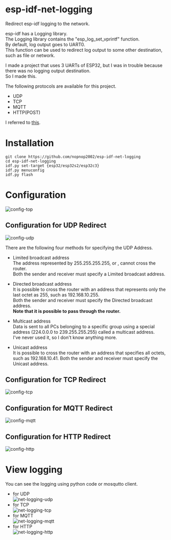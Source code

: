 # esp-idf-net-logging
Redirect esp-idf logging to the network.


esp-idf has a Logging library.   
The Logging library contains the "esp_log_set_vprintf" function.   
By default, log output goes to UART0.    
This function can be used to redirect log output to some other destination, such as file or network.    

I made a project that uses 3 UARTs of ESP32, but I was in trouble because there was no logging output destination.   
So I made this.   


The following protocols are available for this project.
- UDP   
- TCP   
- MQTT   
- HTTP(POST)   

I referred to [this](https://github.com/MalteJ/embedded-esp32-component-udp_logging).


# Installation
```Shell
git clone https://github.com/nopnop2002/esp-idf-net-logging
cd esp-idf-net-logging
idf.py set-target {esp32/esp32s2/esp32c3}
idf.py menuconfig
idf.py flash
```

# Configuration   
![config-top](https://user-images.githubusercontent.com/6020549/151915919-d6f19861-8d48-4630-aeed-aab819929dc6.jpg)

## Configuration for UDP Redirect
![config-udp](https://user-images.githubusercontent.com/6020549/151915950-87d97cee-1082-4a37-96c5-77958bee4051.jpg)

There are the following four methods for specifying the UDP Address.
- Limited broadcast address   
 The address represented by 255.255.255.255, or <broadcast>, cannot cross the router.   
 Both the sender and receiver must specify a Limited broadcast address.   

- Directed broadcast address   
 It is possible to cross the router with an address that represents only the last octet as 255, such as 192.168.10.255.   
 Both the sender and receiver must specify the Directed broadcast address.   
 __Note that it is possible to pass through the router.__   

- Multicast address   
 Data is sent to all PCs belonging to a specific group using a special address (224.0.0.0 to 239.255.255.255) called a multicast address.   
 I've never used it, so I don't know anything more.

- Unicast address   
 It is possible to cross the router with an address that specifies all octets, such as 192.168.10.41.
 Both the sender and receiver must specify the Unicast address.

## Configuration for TCP Redirect
![config-tcp](https://user-images.githubusercontent.com/6020549/151915971-191f4e66-d1b4-41c0-a2d9-1822c7383bb9.jpg)


## Configuration for MQTT Redirect
![config-mqtt](https://user-images.githubusercontent.com/6020549/151916002-84523ad7-e591-4a55-aad6-997dbda3bf71.jpg)


## Configuration for HTTP Redirect
![config-http](https://user-images.githubusercontent.com/6020549/151916036-7af01f41-7161-4e09-9b19-beb5676b0e90.jpg)


# View logging   
You can see the logging using python code or mosqutto client.   
- for UDP   
![net-logging-udp](https://user-images.githubusercontent.com/6020549/151916070-184e5ad7-dc70-4536-bde0-b20e99439f09.jpg)
- for TCP   
![net-logging-tcp](https://user-images.githubusercontent.com/6020549/151916076-1ce6167f-a46a-42fd-a6e5-eab9bde6188b.jpg)
- for MQTT   
![net-logging-mqtt](https://user-images.githubusercontent.com/6020549/151916086-72f83d39-cd85-41e8-a2ba-eee95573c2b6.jpg)
- for HTTP   
![net-logging-http](https://user-images.githubusercontent.com/6020549/151916096-8c11920e-b88b-473b-a86a-a7f04eb6c978.jpg)
